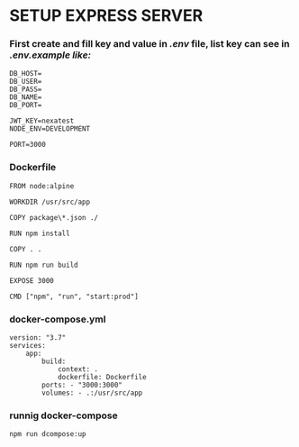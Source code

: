 # SETUP EXPRESS SERVER

### First create and fill key and value in <i>.env</i> file, list key can see in <i>.env.example like:</i>
```
DB_HOST=
DB_USER=
DB_PASS=
DB_NAME=
DB_PORT=

JWT_KEY=nexatest
NODE_ENV=DEVELOPMENT

PORT=3000
```

### Dockerfile
```
FROM node:alpine

WORKDIR /usr/src/app

COPY package\*.json ./

RUN npm install

COPY . .

RUN npm run build

EXPOSE 3000

CMD ["npm", "run", "start:prod"]
```

### docker-compose.yml
```
version: "3.7"
services:
    app:
        build:
            context: .
            dockerfile: Dockerfile
        ports: - "3000:3000"
        volumes: - .:/usr/src/app
```


### runnig docker-compose
```
npm run dcompose:up
```
